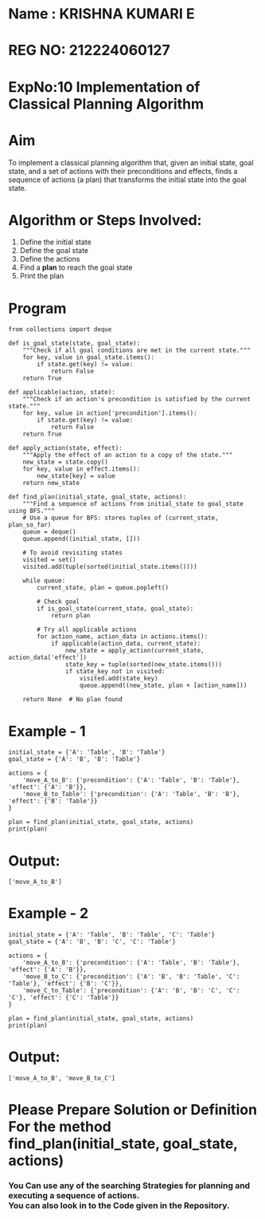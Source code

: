 # Name : KRISHNA KUMARI E

# REG NO: 212224060127
 # ExpNo:10 Implementation of Classical Planning Algorithm

# Aim

To implement a classical planning algorithm that, given an initial state, goal state, and a set of actions with their preconditions and effects, finds a sequence of actions (a plan) that transforms the initial state into the goal state.

# Algorithm or Steps Involved:
<ol>
  <li>Define the initial state</li>
  <li>Define the goal state</li>
  <li>Define the actions</li>
  <li>Find a <b>plan</b> to reach the goal state</li>
  <li>Print the plan</li>
</ol>

# Program
~~~
from collections import deque

def is_goal_state(state, goal_state):
    """Check if all goal conditions are met in the current state."""
    for key, value in goal_state.items():
        if state.get(key) != value:
            return False
    return True

def applicable(action, state):
    """Check if an action's precondition is satisfied by the current state."""
    for key, value in action['precondition'].items():
        if state.get(key) != value:
            return False
    return True

def apply_action(state, effect):
    """Apply the effect of an action to a copy of the state."""
    new_state = state.copy()
    for key, value in effect.items():
        new_state[key] = value
    return new_state

def find_plan(initial_state, goal_state, actions):
    """Find a sequence of actions from initial_state to goal_state using BFS."""
    # Use a queue for BFS: stores tuples of (current_state, plan_so_far)
    queue = deque()
    queue.append((initial_state, []))
    
    # To avoid revisiting states
    visited = set()
    visited.add(tuple(sorted(initial_state.items())))
    
    while queue:
        current_state, plan = queue.popleft()
        
        # Check goal
        if is_goal_state(current_state, goal_state):
            return plan
        
        # Try all applicable actions
        for action_name, action_data in actions.items():
            if applicable(action_data, current_state):
                new_state = apply_action(current_state, action_data['effect'])
                state_key = tuple(sorted(new_state.items()))
                if state_key not in visited:
                    visited.add(state_key)
                    queue.append((new_state, plan + [action_name]))
    
    return None  # No plan found
~~~

# Example - 1
```
initial_state = {'A': 'Table', 'B': 'Table'}
goal_state = {'A': 'B', 'B': 'Table'}

actions = {
    'move_A_to_B': {'precondition': {'A': 'Table', 'B': 'Table'}, 'effect': {'A': 'B'}},
    'move_B_to_Table': {'precondition': {'A': 'Table', 'B': 'B'}, 'effect': {'B': 'Table'}}
}

plan = find_plan(initial_state, goal_state, actions)
print(plan)
```
# Output:
```
['move_A_to_B']
```
# Example - 2
```
initial_state = {'A': 'Table', 'B': 'Table', 'C': 'Table'}
goal_state = {'A': 'B', 'B': 'C', 'C': 'Table'}

actions = {
    'move_A_to_B': {'precondition': {'A': 'Table', 'B': 'Table'}, 'effect': {'A': 'B'}},
    'move_B_to_C': {'precondition': {'A': 'B', 'B': 'Table', 'C': 'Table'}, 'effect': {'B': 'C'}},
    'move_C_to_Table': {'precondition': {'A': 'B', 'B': 'C', 'C': 'C'}, 'effect': {'C': 'Table'}}
}

plan = find_plan(initial_state, goal_state, actions)
print(plan)
```
# Output:
```
['move_A_to_B', 'move_B_to_C']
```

# Please Prepare Solution or Definition For the method find_plan(initial_state, goal_state, actions)
<h3>You Can use any of the searching Strategies for planning and executing a sequence of actions.<br> You can also look in to the Code given in the Repository.</h3>

